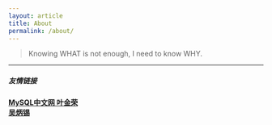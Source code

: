```yaml
---
layout: article
title: About
permalink: /about/
---
```


> Knowing WHAT is not enough, I need to know WHY.

---
##### 友情链接
[**MySQL中文网 叶金荣**](http://imysql.com/)    
[**吴炳锡**](http://wubx.net/)
